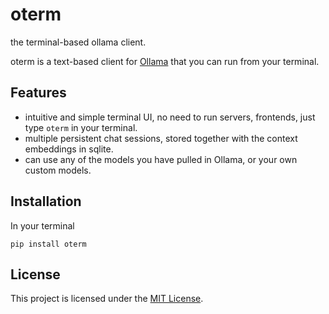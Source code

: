 # oterm
the terminal-based ollama client.

oterm is a text-based client for [Ollama](https://github.com/jmorganca/ollama) that you can run from your terminal.

## Features

* intuitive and simple terminal UI, no need to run servers, frontends, just type `oterm` in your terminal.
* multiple persistent chat sessions, stored together with the context embeddings in sqlite.
* can use any of the models you have pulled in Ollama, or your own custom models.

## Installation

In your terminal
```
pip install oterm
```

## License

This project is licensed under the [MIT License](LICENSE).
